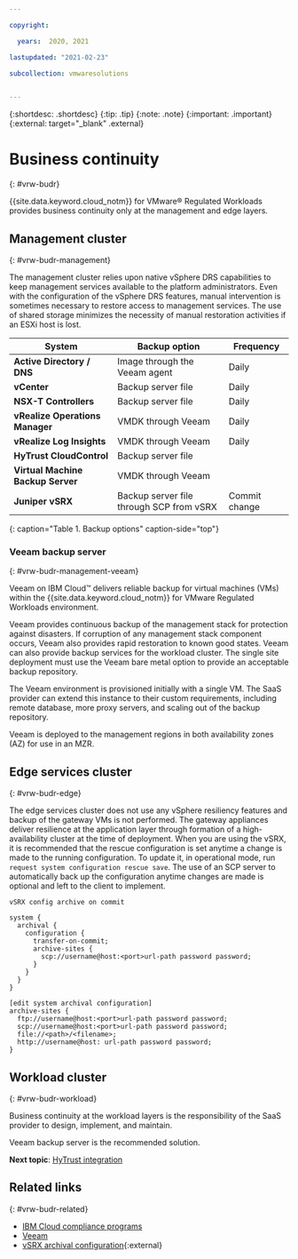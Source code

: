 ```yaml
---

copyright:

  years:  2020, 2021

lastupdated: "2021-02-23"

subcollection: vmwaresolutions


---
```


{:shortdesc: .shortdesc}
{:tip: .tip}
{:note: .note}
{:important: .important}
{:external: target="_blank" .external}

# Business continuity
{: #vrw-budr}

{{site.data.keyword.cloud_notm}} for VMware® Regulated Workloads provides business continuity only at the management and edge layers.

## Management cluster
{: #vrw-budr-management}

The management cluster relies upon native vSphere DRS capabilities to keep management services available to the platform administrators. Even with the configuration of the vSphere DRS features, manual intervention is sometimes necessary to restore access to management services. The use of shared storage minimizes the necessity of manual restoration activities if an ESXi host is lost.

| System | Backup option | Frequency |
|---|---|---
|**Active Directory / DNS** | Image through the Veeam agent | Daily |
|**vCenter** | Backup server file| Daily |
|**NSX-T Controllers** | Backup server file | Daily|
|**vRealize Operations Manager** | VMDK through Veeam | Daily |
|**vRealize Log Insights** | VMDK through Veeam | Daily |
|**HyTrust CloudControl** | Backup server file | |
|**Virtual Machine Backup Server** | VMDK through Veeam| |
|**Juniper vSRX** | Backup server file through SCP from vSRX | Commit change |
{: caption="Table 1. Backup options" caption-side="top"}

### Veeam backup server
{: #vrw-budr-management-veeam}

Veeam on IBM Cloud™ delivers reliable backup for virtual machines (VMs) within the {{site.data.keyword.cloud_notm}} for VMware Regulated Workloads environment.

Veeam provides continuous backup of the management stack for protection against disasters. If corruption of any management stack component occurs, Veeam also provides rapid restoration to known good states. Veeam can also provide backup services for the workload cluster. The single site deployment must use the Veeam bare metal option to provide an acceptable backup repository.

The Veeam environment is provisioned initially with a single VM. The SaaS provider can extend this instance to their custom requirements, including remote database, more proxy servers, and scaling out of the backup repository.

Veeam is deployed to the management regions in both availability zones (AZ) for use in an MZR.

## Edge services cluster
{: #vrw-budr-edge}

The edge services cluster does not use any vSphere resiliency features and backup of the gateway VMs is not performed. The gateway appliances deliver resilience at the application layer through formation of a high-availability cluster at the time of deployment. When you are using the vSRX, it is recommended that the rescue configuration is set anytime a change is made to the running configuration. To update it, in operational mode, run `request system configuration rescue save`. The use of an SCP server to automatically back up the configuration anytime changes are made is optional and left to the client to implement.

```
vSRX config archive on commit

system {
  archival {
    configuration {
      transfer-on-commit;
      archive-sites {
        scp://username@host:<port>url-path password password;
      }
    }
  }
}

[edit system archival configuration]
archive-sites {
  ftp://username@host:<port>url-path password password;
  scp://username@host:<port>url-path password password;
  file://<path>/<filename>;
  http://username@host: url-path password password;
}

```

## Workload cluster
{: #vrw-budr-workload}

Business continuity at the workload layers is the responsibility of the SaaS provider to design, implement, and maintain.

Veeam backup server is the recommended solution.


**Next topic**: [HyTrust integration](/docs/vmwaresolutions?topic=vmwaresolutions-vrw-hytrust)

## Related links
{: #vrw-budr-related}

* [IBM Cloud compliance programs](https://www.ibm.com/cloud/compliance)
* [Veeam](/docs/vmwaresolutions?topic=vmwaresolutions-veeam_considerations)
* [vSRX archival configuration](https://www.juniper.net/documentation/en_US/junos/topics/task/configuration/junos-software-system-management-router-configuration-archiving.html#id-10944516){:external}
